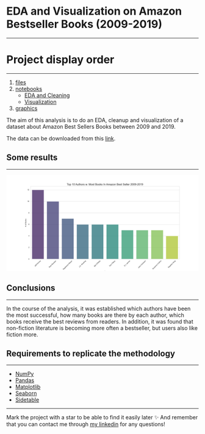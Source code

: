 # EDA and Visualization on Amazon Bestseller Books (2009-2019)
***

# Project display order
***

1. [files](https://github.com/lau-ont/EDA-Amazon-Bestseller-Books/tree/main/files)
2. [notebooks](https://github.com/lau-ont/EDA-Amazon-Bestseller-Books/tree/main/notebooks)
   - [EDA and Cleaning](https://github.com/lau-ont/EDA-Amazon-Bestseller-Books/blob/main/notebooks/1-EDA%20and%20Cleaning.ipynb)
   - [Visualization](https://github.com/lau-ont/EDA-Amazon-Bestseller-Books/blob/main/notebooks/2-Visualization.ipynb)
4. [graphics](https://github.com/lau-ont/EDA-Amazon-Bestseller-Books/tree/main/graphics)


The aim of this analysis is to do an EDA, cleanup and visualization of a dataset about Amazon Best Sellers Books between 2009 and 2019. 

The data can be downloaded from this [link](https://www.kaggle.com/datasets/sootersaalu/amazon-top-50-bestselling-books-2009-2019).

## Some results
***

![Image text](https://github.com/lau-ont/EDA-Amazon-Bestseller-Books/blob/main/graphics/top-authors.png)

## Conclusions
***

In the course of the analysis, it was established which authors have been the most successful, how many books are there by each author, which books receive the best reviews from readers. In addition, it was found that non-fiction literature is becoming more often a bestseller, but users also like fiction more.

## Requirements to replicate the methodology
***

- [NumPy](https://numpy.org)
- [Pandas](https://pandas.pydata.org/docs/)
- [Matplotlib](https://matplotlib.org)
- [Seaborn](https://seaborn.pydata.org)
- [Sidetable](https://pypi.org/project/sidetable/)

***

Mark the project with a star to be able to find it easily later ✨
And remember that you can contact me through [my linkedin](https://www.linkedin.com/in/laura-onteniente-3aa5b696/) for any questions!
